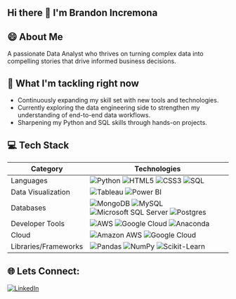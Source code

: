 ## Hi there 👋 I'm Brandon Incremona

## 😄 About Me
A passionate Data Analyst who thrives on turning complex data into compelling stories that drive informed business decisions. 

## 🌱 What I'm tackling right now
- Continuously expanding my skill set with new tools and technologies.
- Currently exploring the data engineering side to strengthen my understanding of end-to-end data workflows.
- Sharpening my Python and SQL skills through hands-on projects.

## 💻 Tech Stack
| Category               | Technologies                                                                                                                                                                                                                       |
|------------------------|----------------------------------------------------------------------------------------------------------------------------------------------------------------------------------------------|
| Languages              | ![Python](https://img.shields.io/badge/python-3776AB?style=flat&logo=python&logoColor=white) ![HTML5](https://img.shields.io/badge/html5-E34F26?style=flat&logo=html5&logoColor=white) ![CSS3](https://img.shields.io/badge/css3-1572B6?style=flat&logo=css3&logoColor=white) ![SQL](https://img.shields.io/badge/SQL-4479A1?style=flat&logo=postgresql&logoColor=white) |
| Data Visualization      | ![Tableau](https://img.shields.io/badge/Tableau-E97627?style=flat&logo=tableau&logoColor=white) ![Power BI](https://img.shields.io/badge/Power_BI-F2C811?style=flat&logo=powerbi&logoColor=black) |
| Databases              | ![MongoDB](https://img.shields.io/badge/MongoDB-47A248?style=flat&logo=mongodb&logoColor=white) ![MySQL](https://img.shields.io/badge/MySQL-4479A1?style=flat&logo=mysql&logoColor=white) ![Microsoft SQL Server](https://img.shields.io/badge/Microsoft_SQL_Server-CC2927?style=flat&logo=microsoftsqlserver&logoColor=white) ![Postgres](https://img.shields.io/badge/Postgres-336791?style=flat&logo=postgresql&logoColor=white) |
| Developer Tools         | ![AWS](https://img.shields.io/badge/AWS-232F3E?style=flat&logo=amazonaws&logoColor=white) ![Google Cloud](https://img.shields.io/badge/Google_Cloud-4285F4?style=flat&logo=googlecloud&logoColor=white) ![Anaconda](https://img.shields.io/badge/Anaconda-44A833?style=flat&logo=anaconda&logoColor=white) |
| Cloud                  | ![Amazon AWS](https://img.shields.io/badge/Amazon_AWS-232F3E?style=flat&logo=amazonaws&logoColor=white) ![Google Cloud](https://img.shields.io/badge/Google_Cloud-4285F4?style=flat&logo=googlecloud&logoColor=white)  |
| Libraries/Frameworks    | ![Pandas](https://img.shields.io/badge/Pandas-150458?style=flat&logo=pandas&logoColor=white) ![NumPy](https://img.shields.io/badge/NumPy-013243?style=flat&logo=numpy&logoColor=white) ![Scikit-Learn](https://img.shields.io/badge/scikit-learn-F7931E?style=flat&logo=scikit-learn&logoColor=white) |






## 🌐 Lets Connect:

[![LinkedIn](https://cdn.jsdelivr.net/gh/devicons/devicon/icons/linkedin/linkedin-original.svg)](https://www.linkedin.com/in/brandon-incremona-26231126a/)
